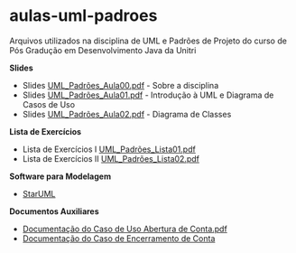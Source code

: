 # aulas-uml-padroes
Arquivos utilizados na disciplina de UML e Padrões de Projeto do curso de Pós Gradução em Desenvolvimento Java da Unitri

**Slides**

- Slides [UML_Padrões_Aula00.pdf](https://github.com/viniciusdepaula/aulas-uml-padroes/blob/master/pdf/UML_Padrões_Aula00.pdf) - Sobre a disciplina
- Slides [UML_Padrões_Aula01.pdf](https://github.com/viniciusdepaula/aulas-uml-padroes/blob/master/pdf/UML_Padrões_Aula01.pdf) - Introdução à UML e Diagrama de Casos de Uso
- Slides [UML_Padrões_Aula02.pdf](https://github.com/viniciusdepaula/aulas-uml-padroes/blob/master/pdf/UML_Padr%C3%B5es_Aula02.pdf) - Diagrama de Classes

**Lista de Exercícios**

- Lista de Exercícios I [UML_Padrões_Lista01.pdf](https://github.com/viniciusdepaula/aulas-uml-padroes/blob/master/pdf/UML_Padrões_Lista01.pdf)
- Lista de Exercícios II [UML_Padrões_Lista02.pdf](https://github.com/viniciusdepaula/aulas-uml-padroes/blob/master/pdf/UML%20e%20Padr%C3%B5es%20de%20Projeto%20-%20Lista%20de%20Exerc%C3%ADcios%20II.pdf)

**Software para Modelagem**

- [StarUML](http://staruml.io)

**Documentos Auxiliares**

- [Documentação do Caso de Uso Abertura de Conta.pdf](https://github.com/viniciusdepaula/aulas-uml-padroes/blob/master/pdf/Documentação%20do%20Caso%20de%20Uso%20Abertura%20de%20Conta.pdf)
- [Documentação do Caso de Encerramento de Conta](https://github.com/viniciusdepaula/aulas-uml-padroes/blob/master/pdf/Documentação%20do%20Caso%20de%20Encerramento%20de%20Conta.pdf)
